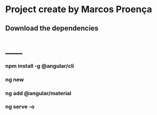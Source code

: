 # Project create by Marcos Proença

## Download the dependencies

# **************\_\_\_\_**************

### npm install -g @angular/cli

### ng new <project name>

### ng add @angular/material

### ng serve -o
